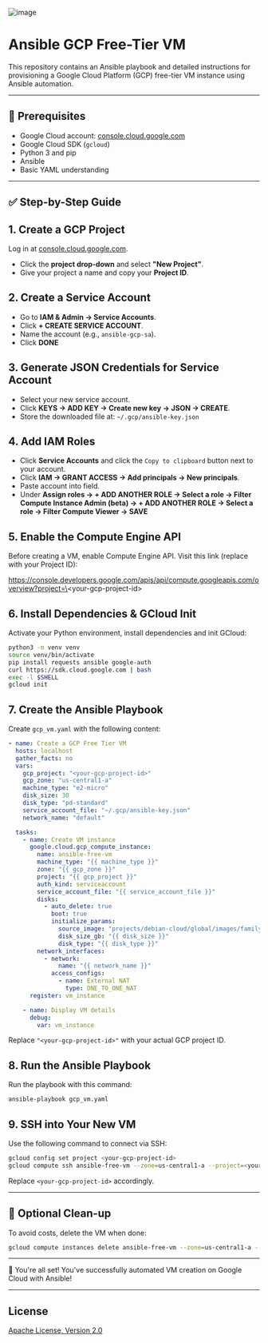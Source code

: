 ![image](https://github.com/mytechnotalent/ansible-gcp-free-tier-vm/blob/main/ansible-gcp-free-tier-vm.png?raw=true)

# Ansible GCP Free-Tier VM

This repository contains an Ansible playbook and detailed instructions for provisioning a Google Cloud Platform (GCP) free-tier VM instance using Ansible automation.

---

## 📌 Prerequisites

- Google Cloud account: [console.cloud.google.com](https://console.cloud.google.com)
- Google Cloud SDK (`gcloud`)
- Python 3 and pip
- Ansible
- Basic YAML understanding

---

## ✅ Step-by-Step Guide

## 1. Create a GCP Project

Log in at [console.cloud.google.com](https://console.cloud.google.com).

- Click the **project drop-down** and select **"New Project"**.
- Give your project a name and copy your **Project ID**.

## 2. Create a Service Account

- Go to **IAM & Admin → Service Accounts**.
- Click **+ CREATE SERVICE ACCOUNT**.
- Name the account (e.g., `ansible-gcp-sa`).
- Click **DONE**

## 3. Generate JSON Credentials for Service Account

- Select your new service account.
- Click **KEYS → ADD KEY → Create new key → JSON → CREATE**.
- Store the downloaded file at:
  `~/.gcp/ansible-key.json`

## 4. Add IAM Roles

- Click **Service Accounts** and click the `Copy to clipboard` button next to your account.
- Click **IAM → GRANT ACCESS → Add principals → New principals**.
- Paste account into field.
- Under **Assign roles → + ADD ANOTHER ROLE → Select a role → Filter Compute Instance Admin (beta) → + ADD ANOTHER ROLE → Select a role → Filter Compute Viewer → SAVE**

## 5. Enable the Compute Engine API

Before creating a VM, enable Compute Engine API. Visit this link (replace with your Project ID):

https://console.developers.google.com/apis/api/compute.googleapis.com/overview?project=\<your-gcp-project-id\>

## 6. Install Dependencies & GCloud Init

Activate your Python environment, install dependencies and init GCloud:
```bash
python3 -m venv venv
source venv/bin/activate
pip install requests ansible google-auth
curl https://sdk.cloud.google.com | bash
exec -l $SHELL
gcloud init
```

## 7. Create the Ansible Playbook

Create `gcp_vm.yaml` with the following content:
```yaml
- name: Create a GCP Free Tier VM
  hosts: localhost
  gather_facts: no
  vars:
    gcp_project: "<your-gcp-project-id>"
    gcp_zone: "us-central1-a"
    machine_type: "e2-micro"
    disk_size: 30
    disk_type: "pd-standard"
    service_account_file: "~/.gcp/ansible-key.json"
    network_name: "default"

  tasks:
    - name: Create VM instance
      google.cloud.gcp_compute_instance:
        name: ansible-free-vm
        machine_type: "{{ machine_type }}"
        zone: "{{ gcp_zone }}"
        project: "{{ gcp_project }}"
        auth_kind: serviceaccount
        service_account_file: "{{ service_account_file }}"
        disks:
          - auto_delete: true
            boot: true
            initialize_params:
              source_image: "projects/debian-cloud/global/images/family/debian-11"
              disk_size_gb: "{{ disk_size }}"
              disk_type: "{{ disk_type }}"
        network_interfaces:
          - network:
              name: "{{ network_name }}"
            access_configs:
              - name: External NAT
                type: ONE_TO_ONE_NAT
      register: vm_instance

    - name: Display VM details
      debug:
        var: vm_instance
```
Replace `"<your-gcp-project-id>"` with your actual GCP project ID.

## 8. Run the Ansible Playbook

Run the playbook with this command:
```bash
ansible-playbook gcp_vm.yaml
```

## 9. SSH into Your New VM

Use the following command to connect via SSH:
```bash
gcloud config set project <your-gcp-project-id>
gcloud compute ssh ansible-free-vm --zone=us-central1-a --project=<your-gcp-project-id>
```
Replace `<your-gcp-project-id>` accordingly.

---

## 🎯 Optional Clean-up

To avoid costs, delete the VM when done:
```bash
gcloud compute instances delete ansible-free-vm --zone=us-central1-a --project=<your-gcp-project-id>
```

---

🎉 You're all set! You've successfully automated VM creation on Google Cloud with Ansible!

---

## License
[Apache License, Version 2.0](https://www.apache.org/licenses/LICENSE-2.0)
